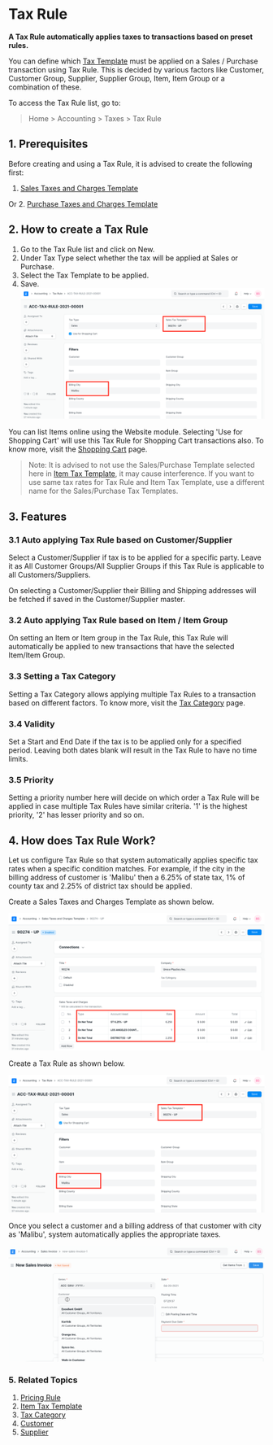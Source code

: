 
# Tax Rule



**A Tax Rule automatically applies taxes to transactions based on preset rules.**


You can define which [Tax Template](/docs/en/setting-up/setting-up-taxes.html) must be applied on a Sales / Purchase transaction using Tax Rule. This is decided by various factors like Customer, Customer Group, Supplier, Supplier Group, Item, Item Group or a combination of these.


To access the Tax Rule list, go to:
> Home > Accounting > Taxes > Tax Rule


## 1. Prerequisites


Before creating and using a Tax Rule, it is advised to create the following first:


1. [Sales Taxes and Charges Template](/docs/en/selling/sales-taxes-and-charges-template)


Or
2. [Purchase Taxes and Charges Template](/docs/en/buying/purchase-taxes-and-charges-template)


## 2. How to create a Tax Rule


1. Go to the Tax Rule list and click on New.
2. Under Tax Type select whether the tax will be applied at Sales or Purchase.
3. Select the Tax Template to be applied.
4. Save.
![Tax Rule](/files/tax-rule.png)


You can list Items online using the Website module. Selecting 'Use for Shopping Cart' will use this Tax Rule for Shopping Cart transactions also. To know more, visit the [Shopping Cart](/docs/en/e_commerce/shopping-cart) page.


> Note: It is advised to not use the Sales/Purchase Template selected here in [Item Tax Template](/docs/en/accounts/item-tax-template), it may cause interference. If you want to use same tax rates for Tax Rule and Item Tax Template, use a different name for the Sales/Purchase Tax Templates.


## 3. Features


### 3.1 Auto applying Tax Rule based on Customer/Supplier


Select a Customer/Supplier if tax is to be applied for a specific party. Leave it as All Customer Groups/All Supplier Groups if this Tax Rule is applicable to all Customers/Suppliers.


On selecting a Customer/Supplier their Billing and Shipping addresses will be fetched if saved in the Customer/Supplier master.


### 3.2 Auto applying Tax Rule based on Item / Item Group


On setting an Item or Item group in the Tax Rule, this Tax Rule will automatically be applied to new transactions that have the selected Item/Item Group.


### 3.3 Setting a Tax Category


Setting a Tax Category allows applying multiple Tax Rules to a transaction based on different factors. To know more, visit the [Tax Category](/docs/en/accounts/tax-category) page.


### 3.4 Validity


Set a Start and End Date if the tax is to be applied only for a specified period. Leaving both dates blank will result in the Tax Rule to have no time limits.


### 3.5 Priority


Setting a priority number here will decide on which order a Tax Rule will be applied in case multiple Tax Rules have similar criteria. '1' is the highest priority, '2' has lesser priority and so on.


## 4. How does Tax Rule Work?


Let us configure Tax Rule so that system automatically applies specific tax rates when a specific condition matches. For example, if the city in the billing address of customer is 'Malibu' then a 6.25% of state tax, 1% of county tax and 2.25% of district tax should be applied. 


Create a Sales Taxes and Charges Template as shown below.


![City Specific To Zipcode](/files/city-specific-tax.png)


Create a Tax Rule as shown below.


![Tax Rule](/files/tax-rule.png)


Once you select a customer and a billing address of that customer with city as 'Malibu', system automatically applies the appropriate taxes.


![Tax Rule in Sales Invoice](/files/tax-rule-in-sales-invoice.gif)


### 5. Related Topics


1. [Pricing Rule](/docs/en/accounts/pricing-rule)
2. [Item Tax Template](/docs/en/accounts/item-tax-template)
3. [Tax Category](/docs/en/accounts/tax-category)
4. [Customer](/docs/en/CRM/customer)
5. [Supplier](/docs/en/buying/supplier)




